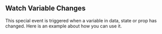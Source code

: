 ## Watch Variable Changes

This special event is triggered when a variable in data, state or prop has changed. Here is an example about how you can use it.

<repl-component id="reb9ov0xtlzmyfk" donwload="true"></repl-component>